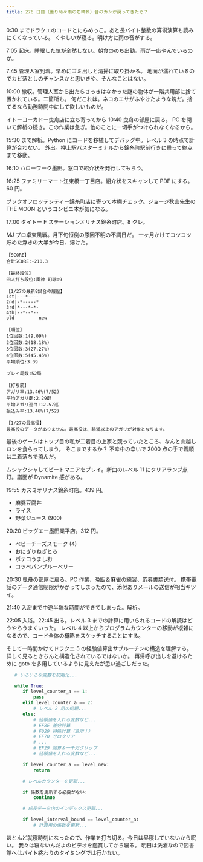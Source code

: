 ```yaml
---
title: 276 日目（曇り時々雨のち晴れ）昔のカンが戻ってきたぞ？
---
```


0:30 までドラクエのコードとにらめっこ。あと長バイト整数の算術演算も読みにくくなっている。
くやしいが寝る。明け方に雨の音がする。

7:05 起床。睡眠した気が全然しない。朝食ののち出勤。雨が一応やんでいるのか。

7:45 管理人室到着。早めにゴミ出しと清掃に取り掛かる。
地面が濡れているのでカビ落としのチャンスかと思いきや、そんなことはない。

10:00 撤収。管理人室から出たらさっきはなかった謎の物体が一階共用部に捨て置かれている。二箇所も。
何だこれは。ネコのエサがふやけたような塊だ。捨てるなら勤務時間中にして欲しいものだ。

イトーヨーカドー曳舟店に立ち寄ってから 10:40 曳舟の部屋に戻る。
PC を開いて解析の続き。この作業は急ぎ。他のことに一切手がつけられなくなるから。

15:30 まで解析。Python にコードを移植してデバッグ中。レベル 3 の時点で計算が合わない。
外出。押上駅バスターミナルから錦糸町駅前行きに乗って終点まで移動。

16:10 ハローワーク墨田。窓口で紹介状を発行してもらう。

16:25 ファミリーマート江東橋一丁目店。紹介状をスキャンして PDF にする。60 円。

ブックオフロッテシティー錦糸町店に寄って本棚チェック。ジョージ秋山先生の THE MOON というコンビニ本が気になる。

17:00 タイトー F ステーションオリナス錦糸町店。8 クレ。

MJ プロ卓東風戦。月下旬恒例の原因不明の不調日だ。
一ヶ月かけてコツコツ貯めた浮きの大半が今日、溶けた。

```text
【SCORE】
合計SCORE:-210.3

【最終段位】
四人打ち段位:風神 幻球:9

【1/27の最新8試合の履歴】
1st|---*----
2nd|-*-----*
3rd|*---*-*-
4th|--*--*--
old         new

【順位】
1位回数:1(9.09%)
2位回数:2(18.18%)
3位回数:3(27.27%)
4位回数:5(45.45%)
平均順位:3.09

プレイ局数:52局

【打ち筋】
アガリ率:13.46%(7/52)
平均アガリ翻:2.29翻
平均アガリ巡目:12.57巡
振込み率:13.46%(7/52)

【1/27の最高役】
最高役のデータがありません。最高役は、跳満以上のアガリが対象となります。
```

最後のゲームはトップ目の私が二着目の上家と競っていたところ、なんと山越しロンを食らってしまう。
そこまでするか？ 不幸中の幸いで 2000 点の手で着順は二着落ちで済んだ。

ムシャクシャしてビートマニアをプレイ。新曲のレベル 11 にクリアランプ点灯。譜面が Dynamite 感がある。

19:55 カスミオリナス錦糸町店。439 円。

* 麻婆豆腐丼
* ライス
* 野菜ジュース (900)

20:20 ビッグエー墨田業平店。312 円。

* ベビーチーズスモーク (4)
* おにぎりねぎとろ
* ポテコうましお
* コッペパンブルーベリー

20:30 曳舟の部屋に戻る。PC 作業、晩飯＆麻雀の練習、応募書類送付。
携帯電話のデータ通信制限がかかってしまったので、添付ありメールの送信が相当キツイ。

21:40 入浴まで中途半端な時間ができてしまった。解析。

22:05 入浴。22:45 出る。レベル 3 までの計算に用いられるコードの解読はどうやらうまくいった。
レベル 4 以上からプログラムカウンターの移動が複雑になるので、コード全体の概略をスケッチすることにする。

そして一時間かけてドラクエ 5 の経験値算出サブルーチンの構造を理解する。
詳しく見るときちんと構造化されているではないか。
再帰呼び出しを避けるために goto を多用しているように見えたが思い過ごしだった。

```python
   # いろいろな変数を初期化...

   while True:
      if level_counter_a == 1:
          pass
      elif level_counter_a == 2:
          # レベル 2 用の処理...
      else:
          # 経験値を入れる変数など...
          # EF8E 差分計算
          # F029 特殊計算（急所！）
          # EF7D ゼロクリア
          # ...
          # EF29 加算＆一千万クリップ
          # 経験値を入れる変数など...

      if level_counter_a == level_new:
          return

      # レベルカウンターを更新...

      if 係数を更新する必要がない:
          continue

      # 成長データ内のインデックス更新...

      if level_interval_bound == level_counter_a:
          # 計算用の係数を更新...
```

ほとんど就寝時刻になったので、作業を打ち切る。今日は昼寝していないから眠い。
我々は寝ないんだよのビデオを鑑賞してから寝る。
明日は洗濯なので図書館へはバイト終わりのタイミングでは行かない。
